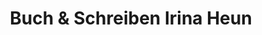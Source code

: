 ---
title: "Buch & Schreiben Irina Heun"
url: /bad-camberg/buch-und-schreiben-irina-heun/
shop: Bücher
---